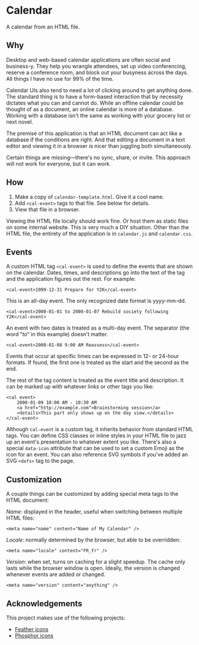 # Calendar

A calendar from an HTML file.

## Why
Desktop and web-based calendar applications are often social and business-y. They help you wrangle attendees, set up video conferencing, reserve a conference room, and block out your busyness across the days. All things I have no use for 99% of the time.

Calendar UIs also tend to need a lot of clicking around to get anything done. The standard thing is to have a form-based interaction that by necessity dictates what you can and cannot do. While an offline calendar could be thought of as a document, an online calendar is more of a database. Working with a database isn't the same as working with your grocery list or next novel.

The premise of this application is that an HTML document can act like a database if the conditions are right. And that editing a document in a text editor and viewing it in a browser is nicer than juggling both simultaneously.

Certain things are missing—there's no sync, share, or invite. This approach will not work for everyone, but it can work.

## How
1. Make a copy of `calendar-template.html`. Give it a cool name.
2. Add `<cal-event>` tags to that file. See below for details.
3. View that file in a browser.

Viewing the HTML file locally should work fine. Or host them as static files on some internal website. This is very much a DIY situation. Other than the HTML file, the entirety of the application is in `calendar.js` and `calendar.css`.

## Events

A custom HTML tag `<cal-event>` is used to define the events that are shown on the calendar. Dates, times, and descriptions go into the text of the tag and the application figures out the rest. For example:

```
<cal-event>1999-12-31 Prepare for Y2K</cal-event>
```

This is an all-day event. The only recognized date format is yyyy-mm-dd.

```
<cal-event>2000-01-01 to 2000-01-07 Rebuild society following Y2K</cal-event>
```

An event with two dates is treated as a multi-day event. The separator (the word "to" in this example) doesn't matter.

```
<cal-event>2000-01-08 9:00 AM Reassess</cal-event>
```

Events that occur at specific times can be expressed in 12- or 24-hour formats. If found, the first one is treated as the start and the second as the end.

The rest of the tag content is treated as the event title and description. It can be marked up with whatever links or other tags you like:

```
<cal event>
    2000-01-09 10:00 AM - 10:30 AM
    <a href="http://example.com">Brainstorming session</a>
    <details>This part only shows up on the day view.</details>
</cal-event>
```

Although `cal-event` is a custom tag, it inherits behavior from standard HTML tags. You can define CSS classes or inline styles in your HTML file to jazz up an event's presentation to whatever extent you like. There's also a special `data-icon` attribute that can be used to set a custom Emoji as the icon for an event. You can also reference SVG symbols if you've added an SVG `<defs>` tag to the page.

## Customization
A couple things can be customized by adding special meta tags to the HTML document:

*Name*: displayed in the header, useful when switching between multiple HTML files:
```
<meta name="name" content="Name of My Calendar" />
```

*Locale*: normally determined by the browser, but able to be overridden:
```
<meta name="locale" content="FR_fr" />
```

*Version*: when set, turns on caching for a slight speedup. The cache only lasts while the browser window is open. Ideally, the version is changed whenever events are added or changed.

```
<meta name="version" content="anything" />
```


## Acknowledgements

This project makes use of the following projects:

* [Feather icons](https://feathericons.com)
* [Phosphor icons](https://github.com/phosphor-icons/core)
